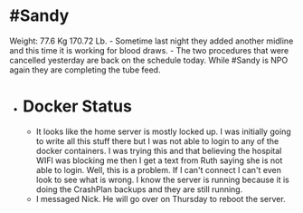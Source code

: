 # #Sandy
Weight: 77.6 Kg 170.72 Lb.
	- Sometime last night they added another midline and this time it is working for blood draws.
	- The two procedures that were cancelled yesterday are back on the schedule today. While #Sandy is NPO again they are completing the tube feed.
- # Docker Status
	- It looks like the home server is mostly locked up. I was initially going to write all this stuff there but I was not able to login to any of the docker containers. I was trying this and that believing the hospital WIFI was blocking me then I get a text from Ruth saying she is not able to login. Well, this is a problem. If I can't connect I can't even look to see what is wrong. I know the server is running because it is doing the CrashPlan backups and they are still running.
	- I messaged Nick. He will go over on Thursday to reboot the server.